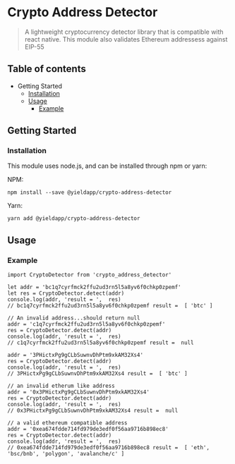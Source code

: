 # Crypto Address Detector

> A lightweight cryptocurrency detector library
> that is compatible with react native.
> This module also validates Ethereum addressess against EIP-55

## Table of contents
- Getting Started
  - [Installation](https://github.com/yieldapp/crypto_address_detector/edit/master/README.md#installation)
  - [Usage](https://github.com/yieldapp/crypto_address_detector/blob/master/README.md#usage)
    - [Example](https://github.com/yieldapp/crypto_address_detector/blob/master/README.md#example)
   
## Getting Started
### Installation
This module uses node.js, and can be installed through npm or yarn:

NPM:
```
npm install --save @yieldapp/crypto-address-detector
```

Yarn:
```
yarn add @yieldapp/crypto-address-detector
```

## Usage
### Example

```
import CryptoDetector from 'crypto_address_detector'

let addr = 'bc1q7cyrfmck2ffu2ud3rn5l5a8yv6f0chkp0zpemf'
let res = CryptoDetector.detect(addr)
console.log(addr, 'result = ',  res)
// bc1q7cyrfmck2ffu2ud3rn5l5a8yv6f0chkp0zpemf result =  [ 'btc' ]

// An invalid address...should return null
addr = 'c1q7cyrfmck2ffu2ud3rn5l5a8yv6f0chkp0zpemf'
res = CryptoDetector.detect(addr)
console.log(addr, 'result = ',  res)
// c1q7cyrfmck2ffu2ud3rn5l5a8yv6f0chkp0zpemf result =  null

addr = '3PHictxPg9gCLbSuwnvDhPtm9xkAM32Xs4'
res = CryptoDetector.detect(addr)
console.log(addr, 'result = ',  res)
// 3PHictxPg9gCLbSuwnvDhPtm9xkAM32Xs4 result =  [ 'btc' ]

// an invalid etherum like address
addr = '0x3PHictxPg9gCLbSuwnvDhPtm9xkAM32Xs4'
res = CryptoDetector.detect(addr)
console.log(addr, 'result = ',  res)
// 0x3PHictxPg9gCLbSuwnvDhPtm9xkAM32Xs4 result =  null

// a valid ethereum compatible address
addr = '0xea674fdde714fd979de3edf0f56aa9716b898ec8'
res = CryptoDetector.detect(addr)
console.log(addr, 'result = ',  res)
// 0xea674fdde714fd979de3edf0f56aa9716b898ec8 result =  [ 'eth', 'bsc/bnb', 'polygon', 'avalanche/c' ]
```
